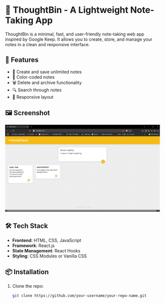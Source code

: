 # 📝 ThoughtBin - A Lightweight Note-Taking App

ThoughtBin is a minimal, fast, and user-friendly note-taking web app inspired by Google Keep. It allows you to create, store, and manage your notes in a clean and responsive interface.

## 🚀 Features

- 📌 Create and save unlimited notes
- 🎨 Color-coded notes
- 🗑️ Delete and archive functionality
- 🔍 Search through notes
- 🧭 Responsive layout

## 🖼️ Screenshot

![App Screenshot](overvieww.png)

## 🛠️ Tech Stack

- **Frontend**: HTML, CSS, JavaScript
- **Framework**: React.js
- **State Management**: React Hooks
- **Styling**: CSS Modules or Vanilla CSS

## 📦 Installation

1. Clone the repo:
   ```bash
   git clone https://github.com/your-username/your-repo-name.git
